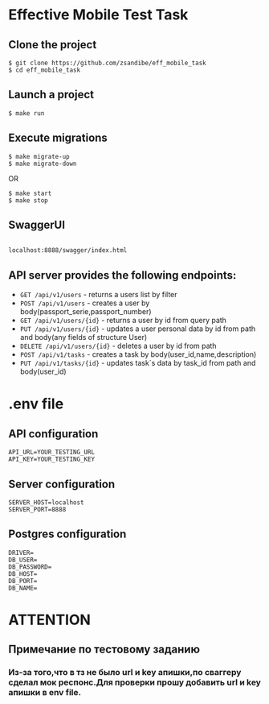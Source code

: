 # Effective Mobile Test Task


## Clone the project

```
$ git clone https://github.com/zsandibe/eff_mobile_task
$ cd eff_mobile_task
```

## Launch a project

```
$ make run
```

## Execute migrations

```
$ make migrate-up
$ make migrate-down
```

OR

```
$ make start
$ make stop
```

## SwaggerUI

```

localhost:8888/swagger/index.html

```


## API server provides the following endpoints:
* `GET /api/v1/users` - returns a users list by filter
* `POST /api/v1/users` - creates a user  by body(passport_serie,passport_number)
* `GET /api/v1/users/{id}` - returns a user by id from query path
* `PUT /api/v1/users/{id}` - updates a user personal data by id from path and body(any fields of structure User)
* `DELETE /api/v1/users/{id}` - deletes a user by id from path
* `POST /api/v1/tasks` - creates a task by body(user_id,name,description)
* `PUT /api/v1/tasks/{id}` - updates task`s data by task_id from path and body(user_id)


# .env file
## API configuration

```
API_URL=YOUR_TESTING_URL
API_KEY=YOUR_TESTING_KEY
```

## Server configuration

```
SERVER_HOST=localhost
SERVER_PORT=8888
```

## Postgres configuration

```
DRIVER=
DB_USER=
DB_PASSWORD=
DB_HOST=
DB_PORT=
DB_NAME=
```

# ATTENTION 
## Примечание по тестовому заданию
### Из-за того,что в тз не было url и key апишки,по сваггеру сделал мок респонс.Для проверки прошу добавить url и key апишки в env file.